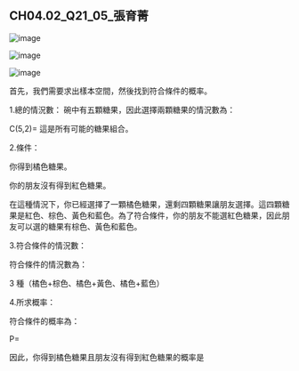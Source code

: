 ## CH04.02_Q21_05_張育菁 

![image](https://github.com/user-attachments/assets/c3dc96c0-d8c7-4c02-9b2d-c0386f0d6a54)

![image](https://github.com/user-attachments/assets/468895de-d040-4960-b84a-77e77ac0d68e)

![image](https://github.com/user-attachments/assets/cbaecb12-c13a-40dd-b8fa-a96c1774fecc)


首先，我們需要求出樣本空間，然後找到符合條件的概率。

1.總的情況數：
碗中有五顆糖果，因此選擇兩顆糖果的情況數為：

C(5,2)= 
這是所有可能的糖果組合。

2.條件：

你得到橘色糖果。

你的朋友沒有得到紅色糖果。

在這種情況下，你已經選擇了一顆橘色糖果，還剩四顆糖果讓朋友選擇。這四顆糖果是紅色、棕色、黃色和藍色。為了符合條件，你的朋友不能選紅色糖果，因此朋友可以選的糖果有棕色、黃色和藍色。

3.符合條件的情況數：

符合條件的情況數為：

3 種（橘色+棕色、橘色+黃色、橘色+藍色）

4.所求概率：

符合條件的概率為：

P=

因此，你得到橘色糖果且朋友沒有得到紅色糖果的概率是 
